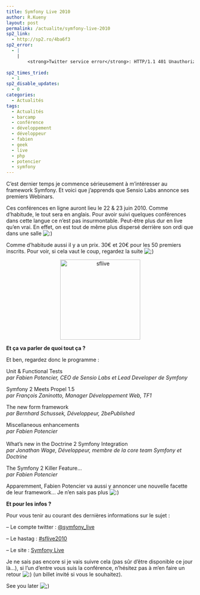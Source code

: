 ```yaml
---
title: Symfony Live 2010
author: R.Kueny
layout: post
permalink: /actualite/symfony-live-2010
sp2_link:
  - http://sp2.ro/4ba6f3
sp2_error:
  - |
    |
        <strong>Twitter service error</strong>: HTTP/1.1 401 Unauthorized
        
sp2_times_tried:
  - 1
sp2_disable_updates:
  - 0
categories:
  - Actualités
tags:
  - Actualités
  - barcamp
  - conférence
  - développement
  - développeur
  - fabien
  - geek
  - live
  - php
  - potencier
  - symfony
---
```

C&rsquo;est dernier temps je commence sérieusement à m&rsquo;intéresser au framework Symfony. Et voici que j&rsquo;apprends que Sensio Labs annonce ses premiers Webinars.

Ces conférences en ligne auront lieu le 22 & 23 juin 2010. Comme d&rsquo;habitude, le tout sera en anglais. Pour avoir suivi quelques conférences dans cette langue ce n&rsquo;est pas insurmontable. Peut-être plus dur en live qu&rsquo;en vrai. En effet, on est tout de même plus dispersé derrière son ordi que dans une salle <img src="http://rkueny.fr/wp-includes/images/smilies/icon_smile.gif" alt=":)" class="wp-smiley" />

Comme d&rsquo;habitude aussi il y a un prix. 30€ et 20€ pour les 50 premiers inscrits. Pour voir, si cela vaut le coup, regardez la suite <img src="http://rkueny.fr/wp-includes/images/smilies/icon_wink.gif" alt=";)" class="wp-smiley" />

<p style="text-align: center;">
  <a title="Symfony live" href="http://www.symfony-live.com/" target="_blank"><img class="size-full wp-image-825 aligncenter" title="sflive" src="http://rkueny.fr/wp-content/uploads/2010/06/sflive.jpg" alt="sflive" width="215" height="215" /></a>
</p>

<p style="text-align: center;">
  <p>
    <strong>Et ça va parler de quoi tout ça ?</strong>
  </p>
  
  <p>
    Et ben, regardez donc le programme :
  </p>
  
  <p>
    <!--more-->
  </p>
  
  <p>
    Unit & Functional Tests<br /> <em> par Fabien Potencier, CEO de Sensio Labs et Lead Developer de Symfony</em>
  </p>
  
  <p>
    Symfony 2 Meets Propel 1.5<br /> <em>par François Zaninotto, Manager Développement Web, TF1</em>
  </p>
  
  <p>
    The new form framework<br /> <em> par Bernhard Schussek, Développeur, 2bePublished</em>
  </p>
  
  <p>
    Miscellaneous enhancements<br /> <em> par Fabien Potencier<br /> </em><br /> What&rsquo;s new in the Doctrine 2 Symfony Integration<br /> <em> par Jonathan Wage, Développeur, membre de la core team Symfony et Doctrine</em>
  </p>
  
  <p>
    The Symfony 2 Killer Feature&#8230;<br /> <em> par Fabien Potencier</em>
  </p>
  
  <p>
    Apparemment, Fabien Potencier va aussi y annoncer une nouvelle facette de leur framework&#8230; Je n&rsquo;en sais pas plus <img src="http://rkueny.fr/wp-includes/images/smilies/icon_smile.gif" alt=":)" class="wp-smiley" />
  </p>
  
  <p>
    <strong>Et pour les infos ?</strong>
  </p>
  
  <p>
    Pour vous tenir au courant des dernières informations sur le sujet :
  </p>
  
  <p>
    &#8211; Le compte twitter : <a title="Twitter : symfony live" href="http://twitter.com/symfony_live" target="_blank">@symfony_live</a>
  </p>
  
  <p>
    &#8211; Le hastag : <a href="http://search.twitter.com/search?q=%23sflive2010">#sflive2010</a>
  </p>
  
  <p>
    &#8211; Le site : <a title="Symfony Live" href="http://www.symfony-live.com/" target="_blank">Symfony Live</a>
  </p>
  
  <p>
    Je ne sais pas encore si je vais suivre cela (pas sûr d&rsquo;être disponible ce jour là&#8230;), si l&rsquo;un d&rsquo;entre vous suis la conférence, n&rsquo;hésitez pas à m&rsquo;en faire un retour <img src="http://rkueny.fr/wp-includes/images/smilies/icon_smile.gif" alt=":)" class="wp-smiley" /> (un billet invité si vous le souhaitez).
  </p>
  
  <p>
    See you later <img src="http://rkueny.fr/wp-includes/images/smilies/icon_wink.gif" alt=";)" class="wp-smiley" />
  </p>